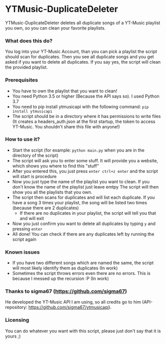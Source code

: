 # **YTMusic-DuplicateDeleter**
YTMusic-DuplicateDeleter deletes all duplicate songs of a YT-Music playlist you own, so you can clean your favorite playlists.
### **What does this do?**
You log into your YT-Music Account, than you can pick a playlist the script should scan for duplicates. Then you see all
duplicate songs and you get asked if you want to delete all duplicates. If you say yes, the script will clean the provided playlist.

### **Prerequisites**
- You have to own the playlist that you want to clean!
- You need Python 3.5 or higher (Because the API says so). I used Python 3.7
- You need to pip install ytmusicapi with the following command: `pip install ytmusicapi`
- The script should be in a directory where it has permissions to write files (It creates a headers_auth.json
at the first startup, the token to access YT-Music. You shouldn't share this file with anyone!)

### **How to use it?**
- Start the script (for example: `python main.py` when you are in the directory of the script)
- The script will ask you to enter some stuff. It will provide you a website, which shows you where to find this "stuff"
- After you entered this, you just press `enter ctrl+z enter` and the script will start is procedure
- Now you just type the name of the playlist you want to clean. If you don't know the name of the playlist just leave emtpy
The script will then show you all the playlists that you own.
- The script then scans for duplicates and will list each duplicate. If you have a song 3 times your playlist, the song will
be listed two times (because there are 2 duplicates)
    - If there are no duplicates in your playlist, the script will tell you that and will exit
- Now you just confirm you want to delete all duplicates by typing `y` and pressing `enter`
- All done! You can check if there are any duplicates left by running the script again

### **Known issues**
- If you have two different songs which are named the same, the script will most likely identify them as duplicates (In work)
- Sometimes the script throws errors even there are no errors. This is because I messed up the recursion :P (In work)

### **Thanks to sigma67 (https://github.com/sigma67)**
He developed the YT-Music API I am using, so all credits go to him (API-repository: https://github.com/sigma67/ytmusicapi).

### **Licensing**
You can do whatever you want with this script, please just don't say that it is yours ;)

